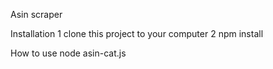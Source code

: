 Asin scraper

Installation
1 clone this project to your computer
2 npm install

How to use
node asin-cat.js <category-url>

